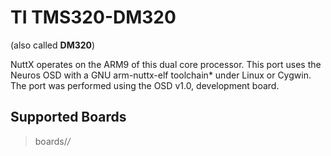 # TI TMS320-DM320

(also called **DM320**)

NuttX operates on the ARM9 of this dual core processor. This port uses
the Neuros OSD with a GNU arm-nuttx-elf toolchain\* under Linux or
Cygwin. The port was performed using the OSD v1.0, development board.

## Supported Boards

> boards/*/*

